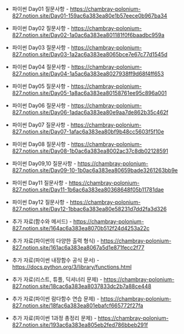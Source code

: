 - 파이썬 Day01 질문사항 - https://chambray-polonium-827.notion.site/Day01-159ac6a383ea80e1b57eece0b967ba34 <br>
- 파이썬 Day02 질문사항 - https://chambray-polonium-827.notion.site/Day02-1a0ac6a383ea801181f0f6baadbc959a <br>
- 파이썬 Day03 질문사항 - https://chambray-polonium-827.notion.site/Day03-1a2ac6a383ea8065bce7e67c77d1545d <br>
- 파이썬 Day04 질문사항 - https://chambray-polonium-827.notion.site/Day04-1a5ac6a383ea8027938ff9d68f4ff653 <br>
- 파이썬 Day05 질문사항 - https://chambray-polonium-827.notion.site/Day05-1a8ac6a383ea80158761ee95c896a001 <br>
- 파이썬 Day06 질문사항 - https://chambray-polonium-827.notion.site/Day06-1adac6a383ea80e9aa7de862b35c462f <br>
- 파이썬 Day07 질문사항 - https://chambray-polonium-827.notion.site/Day07-1afac6a383ea80bf9b48cc5603f5f10e <br>
- 파이썬 Day08 질문사항 - https://chambray-polonium-827.notion.site/Day08-1b0ac6a383ea8002ac37c8db02128591 <br>
- 파이썬 Day09,10 질문사항 - https://chambray-polonium-827.notion.site/Day09-10-1b0ac6a383ea80659bade3261263bb9e <br>
- 파이썬 Day11 질문사항 - https://chambray-polonium-827.notion.site/Day11-1b6ac6a383ea80368648f05b11781dae <br>
- 파이썬 Day12 질문사항 - https://chambray-polonium-827.notion.site/Day12-1bbac6a383ea80e58231d7dd2fa3d326 <br>


- 추가 자료(함수와 메서드) - https://chambray-polonium-827.notion.site/164ac6a383ea8070b512f24d4253a22c <br>
- 추가 자료(파이썬의 다양한 출력 형식) - https://chambray-polonium-827.notion.site/161ac6a383ea8067a5d1e871fecc2f77 <br>
- 추가 자료(파이썬 내장함수 공식 문서) - https://docs.python.org/3/library/functions.html <br>
- 추가 자료(리스트, 튜플, 딕셔너리 문제) - https://chambray-polonium-827.notion.site/18cac6a383ea8037833dc2b7a88ce448 <br>
- 추가 자료(파이썬 람다함수 연습 문제) - https://chambray-polonium-827.notion.site/18fac6a383ea801ebafcf665772f27fa <br>
- 추가 자료(파이썬 1과정 총정리 문제) - https://chambray-polonium-827.notion.site/193ac6a383ea805eb2fed786bbeb291f <br>